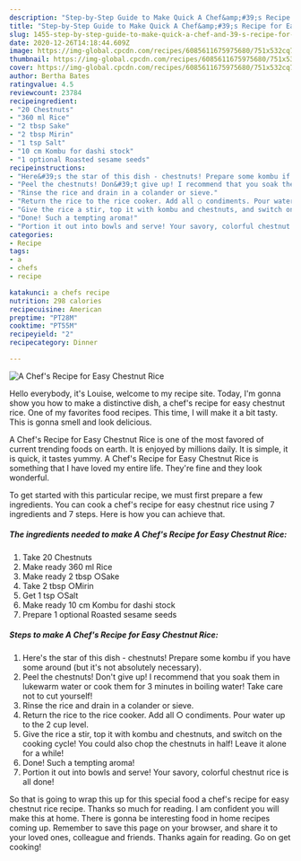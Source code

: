 ```yaml
---
description: "Step-by-Step Guide to Make Quick A Chef&amp;#39;s Recipe for Easy Chestnut Rice"
title: "Step-by-Step Guide to Make Quick A Chef&amp;#39;s Recipe for Easy Chestnut Rice"
slug: 1455-step-by-step-guide-to-make-quick-a-chef-and-39-s-recipe-for-easy-chestnut-rice
date: 2020-12-26T14:18:44.609Z
image: https://img-global.cpcdn.com/recipes/6085611675975680/751x532cq70/a-chefs-recipe-for-easy-chestnut-rice-recipe-main-photo.jpg
thumbnail: https://img-global.cpcdn.com/recipes/6085611675975680/751x532cq70/a-chefs-recipe-for-easy-chestnut-rice-recipe-main-photo.jpg
cover: https://img-global.cpcdn.com/recipes/6085611675975680/751x532cq70/a-chefs-recipe-for-easy-chestnut-rice-recipe-main-photo.jpg
author: Bertha Bates
ratingvalue: 4.5
reviewcount: 23784
recipeingredient:
- "20 Chestnuts"
- "360 ml Rice"
- "2 tbsp Sake"
- "2 tbsp Mirin"
- "1 tsp Salt"
- "10 cm Kombu for dashi stock"
- "1 optional Roasted sesame seeds"
recipeinstructions:
- "Here&#39;s the star of this dish - chestnuts! Prepare some kombu if you have some around (but it&#39;s not absolutely necessary)."
- "Peel the chestnuts! Don&#39;t give up! I recommend that you soak them in lukewarm water or cook them for 3 minutes in boiling water! Take care not to cut yourself!"
- "Rinse the rice and drain in a colander or sieve."
- "Return the rice to the rice cooker. Add all ○ condiments. Pour water up to the 2 cup level."
- "Give the rice a stir, top it with kombu and chestnuts, and switch on the cooking cycle! You could also chop the chestnuts in half! Leave it alone for a while!"
- "Done! Such a tempting aroma!"
- "Portion it out into bowls and serve! Your savory, colorful chestnut rice is all done!"
categories:
- Recipe
tags:
- a
- chefs
- recipe

katakunci: a chefs recipe 
nutrition: 298 calories
recipecuisine: American
preptime: "PT28M"
cooktime: "PT55M"
recipeyield: "2"
recipecategory: Dinner

---
```



![A Chef&#39;s Recipe for Easy Chestnut Rice](https://img-global.cpcdn.com/recipes/6085611675975680/751x532cq70/a-chefs-recipe-for-easy-chestnut-rice-recipe-main-photo.jpg)

Hello everybody, it's Louise, welcome to my recipe site. Today, I'm gonna show you how to make a distinctive dish, a chef&#39;s recipe for easy chestnut rice. One of my favorites food recipes. This time, I will make it a bit tasty. This is gonna smell and look delicious.

A Chef&#39;s Recipe for Easy Chestnut Rice is one of the most favored of current trending foods on earth. It is enjoyed by millions daily. It is simple, it is quick, it tastes yummy. A Chef&#39;s Recipe for Easy Chestnut Rice is something that I have loved my entire life. They're fine and they look wonderful.




To get started with this particular recipe, we must first prepare a few ingredients. You can cook a chef&#39;s recipe for easy chestnut rice using 7 ingredients and 7 steps. Here is how you can achieve that.

<!--inarticleads1-->

##### The ingredients needed to make A Chef&#39;s Recipe for Easy Chestnut Rice:

1. Take 20 Chestnuts
1. Make ready 360 ml Rice
1. Make ready 2 tbsp ○Sake
1. Take 2 tbsp ○Mirin
1. Get 1 tsp ○Salt
1. Make ready 10 cm Kombu for dashi stock
1. Prepare 1 optional Roasted sesame seeds




<!--inarticleads2-->

##### Steps to make A Chef&#39;s Recipe for Easy Chestnut Rice:

1. Here&#39;s the star of this dish - chestnuts! Prepare some kombu if you have some around (but it&#39;s not absolutely necessary).
1. Peel the chestnuts! Don&#39;t give up! I recommend that you soak them in lukewarm water or cook them for 3 minutes in boiling water! Take care not to cut yourself!
1. Rinse the rice and drain in a colander or sieve.
1. Return the rice to the rice cooker. Add all ○ condiments. Pour water up to the 2 cup level.
1. Give the rice a stir, top it with kombu and chestnuts, and switch on the cooking cycle! You could also chop the chestnuts in half! Leave it alone for a while!
1. Done! Such a tempting aroma!
1. Portion it out into bowls and serve! Your savory, colorful chestnut rice is all done!




So that is going to wrap this up for this special food a chef&#39;s recipe for easy chestnut rice recipe. Thanks so much for reading. I am confident you will make this at home. There is gonna be interesting food in home recipes coming up. Remember to save this page on your browser, and share it to your loved ones, colleague and friends. Thanks again for reading. Go on get cooking!
